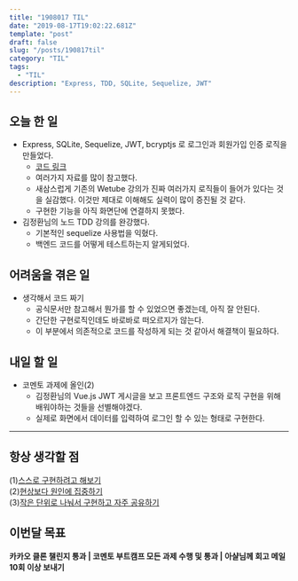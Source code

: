 ```yaml
---
title: "1908017 TIL"
date: "2019-08-17T19:02:22.681Z"
template: "post"
draft: false
slug: "/posts/190817til"
category: "TIL"
tags:
  - "TIL"
description: "Express, TDD, SQLite, Sequelize, JWT"
---
```


## 오늘 한 일

- Express, SQLite, Sequelize, JWT, bcryptjs 로 로그인과 회원가입 인증 로직을 만들었다.
  - [코드 링크](https://github.com/Junkim93/commento/blob/master/KIMHYUNJUN/server/src/api/controller.js)
  - 여러가지 자료를 많이 참고했다.
  - 새삼스럽게 기존의 Wetube 강의가 진짜 여러가지 로직들이 들어가 있다는 것을 실감했다. 이것만 제대로 이해해도 실력이 많이 증진될 것 같다.
  - 구현한 기능을 아직 화면단에 연결하지 못했다.
- 김정환님의 노드 TDD 강의를 완강했다.
  - 기본적인 sequelize 사용법을 익혔다.
  - 백엔드 코드를 어떻게 테스트하는지 알게되었다.

## 어려움을 겪은 일

- 생각해서 코드 짜기
  - 공식문서만 참고해서 뭔가를 할 수 있었으면 좋겠는데, 아직 잘 안된다.
  - 간단한 구현로직인데도 바로바로 떠오르지가 않는다.
  - 이 부분에서 의존적으로 코드를 작성하게 되는 것 같아서 해결책이 필요하다.

## 내일 할 일

- 코멘토 과제에 올인(2)
  - 김정환님의 Vue.js JWT 게시글을 보고 프론트엔드 구조와 로직 구현을 위해 배워야하는 것들을 선별해야겠다.
  - 실제로 화면에서 데이터를 입력하여 로그인 할 수 있는 형태로 구현한다.

---



## 항상 생각할 점

(1)<u>스스로 구현하려고 해보기</u> <br>(2)<u>현상보다 원인에 집중하기</u> <br>(3)<u>작은 단위로 나눠서 구현하고 자주 공유하기</u>



## 이번달 목표

**카카오 클론 챌린지 통과 | 코멘토 부트캠프 모든 과제 수행 및 통과 | 아샬님께 회고 메일 10회 이상 보내기**

